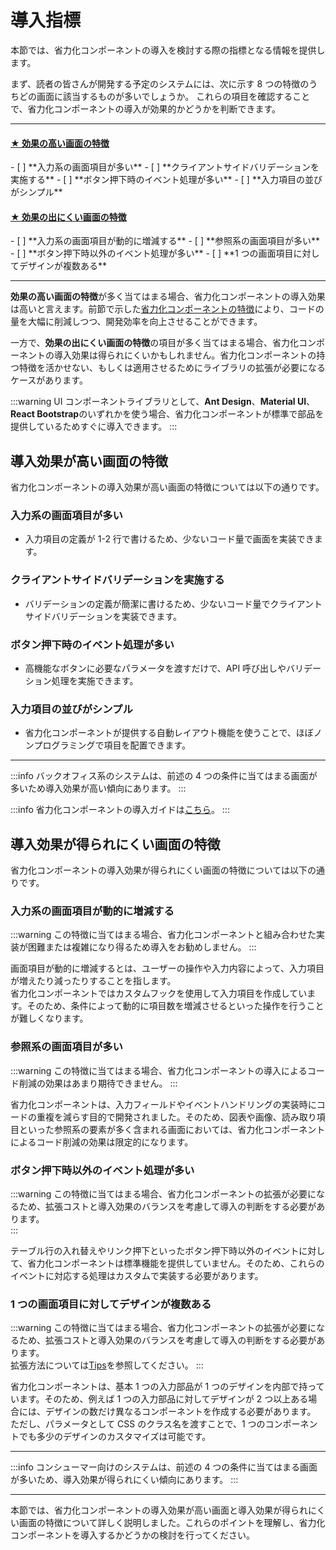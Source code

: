 # 導入指標

本節では、省力化コンポーネントの導入を検討する際の指標となる情報を提供します。

まず、読者の皆さんが開発する予定のシステムには、次に示す 8 つの特徴のうちどの画面に該当するものが多いでしょうか。
これらの項目を確認することで、省力化コンポーネントの導入が効果的かどうかを判断できます。

<hr />
<h4><u>★ 効果の高い画面の特徴 </u></h4>
- [ ] **入力系の画面項目が多い**
- [ ] **クライアントサイドバリデーションを実施する**
- [ ] **ボタン押下時のイベント処理が多い**
- [ ] **入力項目の並びがシンプル**

<h4><u>★ 効果の出にくい画面の特徴 </u></h4>
- [ ] **入力系の画面項目が動的に増減する**
- [ ] **参照系の画面項目が多い**
- [ ] **ボタン押下時以外のイベント処理が多い**
- [ ] **1 つの画面項目に対してデザインが複数ある**
<hr />

<strong>効果の高い画面の特徴</strong>が多く当てはまる場合、省力化コンポーネントの導入効果は高いと言えます。前節で示した[省力化コンポーネントの特徴](./features.md)により、コードの量を大幅に削減しつつ、開発効率を向上させることができます。

一方で、<strong>効果の出にくい画面の特徴</strong>の項目が多く当てはまる場合、省力化コンポーネントの導入効果は得られにくいかもしれません。省力化コンポーネントの持つ特徴を活かせない、もしくは適用させるためにライブラリの拡張が必要になるケースがあります。

:::warning
UI コンポーネントライブラリとして、<strong>Ant Design</strong>、<strong>Material UI</strong>、<strong>React Bootstrap</strong>のいずれかを使う場合、省力化コンポーネントが標準で部品を提供しているためすぐに導入できます。
:::

## 導入効果が高い画面の特徴

省力化コンポーネントの導入効果が高い画面の特徴については以下の通りです。

### 入力系の画面項目が多い

- 入力項目の定義が 1-2 行で書けるため、少ないコード量で画面を実装できます。

### クライアントサイドバリデーションを実施する

- バリデーションの定義が簡潔に書けるため、少ないコード量でクライアントサイドバリデーションを実装できます。

### ボタン押下時のイベント処理が多い

- 高機能なボタンに必要なパラメータを渡すだけで、API 呼び出しやバリデーション処理を実施できます。

### 入力項目の並びがシンプル

- 省力化コンポーネントが提供する自動レイアウト機能を使うことで、ほぼノンプログラミングで項目を配置できます。

<hr />

:::info
バックオフィス系のシステムは、前述の 4 つの条件に当てはまる画面が多いため導入効果が高い傾向にあります。
:::

:::info
省力化コンポーネントの導入ガイドは[こちら](../introduction-guide/prior-preparation.md)。
:::

## 導入効果が得られにくい画面の特徴

省力化コンポーネントの導入効果が得られにくい画面の特徴については以下の通りです。

### 入力系の画面項目が動的に増減する

:::warning
この特徴に当てはまる場合、省力化コンポーネントと組み合わせた実装が困難または複雑になり得るため導入をお勧めしません。
:::

画面項目が動的に増減するとは、ユーザーの操作や入力内容によって、入力項目が増えたり減ったりすることを指します。  
省力化コンポーネントではカスタムフックを使用して入力項目を作成しています。そのため、条件によって動的に項目数を増減させるといった操作を行うことが難しくなります。

### 参照系の画面項目が多い

:::warning
この特徴に当てはまる場合、省力化コンポーネントの導入によるコード削減の効果はあまり期待できません。
:::

省力化コンポーネントは、入力フィールドやイベントハンドリングの実装時にコードの重複を減らす目的で開発されました。そのため、図表や画像、読み取り項目といった参照系の要素が多く含まれる画面においては、省力化コンポーネントによるコード削減の効果は限定的になります。

### ボタン押下時以外のイベント処理が多い

:::warning
この特徴に当てはまる場合、省力化コンポーネントの拡張が必要になるため、拡張コストと導入効果のバランスを考慮して導入の判断をする必要があります。  
:::

テーブル行の入れ替えやリンク押下といったボタン押下時以外のイベントに対して、省力化コンポーネントは標準機能を提供していません。そのため、これらのイベントに対応する処理はカスタムで実装する必要があります。

### 1 つの画面項目に対してデザインが複数ある

:::warning
この特徴に当てはまる場合、省力化コンポーネントの拡張が必要になるため、拡張コストと導入効果のバランスを考慮して導入の判断をする必要があります。  
拡張方法については[Tips](../category/tips)を参照してください。
:::

省力化コンポーネントは、基本 1 つの入力部品が 1 つのデザインを内部で持っています。そのため、例えば 1 つの入力部品に対してデザインが 2 つ以上ある場合には、デザインの数だけ異なるコンポーネントを作成する必要があります。  
ただし、パラメータとして CSS のクラス名を渡すことで、1 つのコンポーネントでも多少のデザインのカスタマイズは可能です。

<hr />

:::info
コンシューマー向けのシステムは、前述の 4 つの条件に当てはまる画面が多いため、導入効果が得られにくい傾向にあります。
:::

---

本節では、省力化コンポーネントの導入効果が高い画面と導入効果が得られにくい画面の特徴について詳しく説明しました。これらのポイントを理解し、省力化コンポーネントを導入するかどうかの検討を行ってください。
